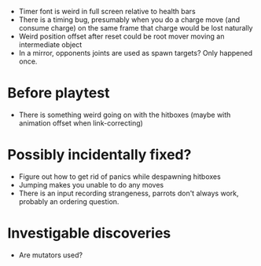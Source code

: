 - Timer font is weird in full screen relative to health bars
- There is a timing bug, presumably when you do a charge move (and consume charge) on the same frame that charge would be lost naturally
- Weird position offset after reset could be root mover moving an intermediate object
- In a mirror, opponents joints are used as spawn targets? Only happened once.

# Before playtest
- There is something weird going on with the hitboxes (maybe with animation offset when link-correcting)

# Possibly incidentally fixed?
- Figure out how to get rid of panics while despawning hitboxes
- Jumping makes you unable to do any moves
- There is an input recording strangeness, parrots don't always work, probably an ordering question.

# Investigable discoveries
- Are mutators used?